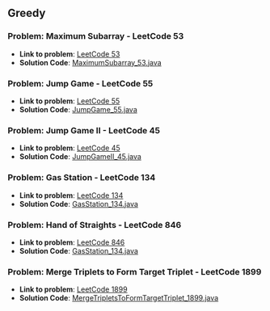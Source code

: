 ## Greedy

### Problem: Maximum Subarray - LeetCode 53

- **Link to problem**: [LeetCode 53](https://leetcode.com/problems/maximum-subarray/)
- **Solution Code**: [MaximumSubarray_53.java](MaximumSubarray_53.java)

### Problem: Jump Game - LeetCode 55

- **Link to problem**: [LeetCode 55](https://leetcode.com/problems/jump-game/)
- **Solution Code**: [JumpGame_55.java](JumpGame_55.java)

### Problem: Jump Game II - LeetCode 45

- **Link to problem**: [LeetCode 45](https://leetcode.com/problems/jump-game-ii/)
- **Solution Code**: [JumpGameII_45.java](JumpGameII_45.java)

### Problem: Gas Station - LeetCode 134

- **Link to problem**: [LeetCode 134](https://leetcode.com/problems/gas-station/)
- **Solution Code**: [GasStation_134.java](GasStation_134.java)

### Problem: Hand of Straights - LeetCode 846

- **Link to problem**: [LeetCode 846](https://leetcode.com/problems/hand-of-straights/)
- **Solution Code**: [GasStation_134.java](GasStation_134.java)

### Problem: Merge Triplets to Form Target Triplet - LeetCode 1899

- **Link to problem**: [LeetCode 1899](https://leetcode.com/problems/merge-triplets-to-form-target-triplet/)
- **Solution Code**: [MergeTripletsToFormTargetTriplet_1899.java](MergeTripletsToFormTargetTriplet_1899.java)
